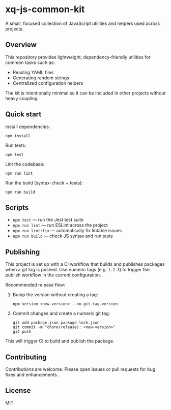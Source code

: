 # xq-js-common-kit

A small, focused collection of JavaScript utilities and helpers used across projects.

## Overview

This repository provides lightweight, dependency-friendly utilities for common tasks such as:
- Reading YAML files
- Generating random strings
- Centralized configuration helpers

The kit is intentionally minimal so it can be included in other projects without heavy coupling.

## Quick start

Install dependencies:

```
npm install
```

Run tests:

```
npm test
```

Lint the codebase:

```
npm run lint
```

Run the build (syntax-check + tests):

```
npm run build
```

## Scripts

- `npm test` — run the Jest test suite
- `npm run lint` — run ESLint across the project
- `npm run lint:fix` — automatically fix lintable issues
- `npm run build` — check JS syntax and run tests

## Publishing

This project is set up with a CI workflow that builds and publishes packages when a git tag is pushed. Use numeric tags (e.g. `1.2.3`) to trigger the publish workflow in the current configuration.

Recommended release flow:

1. Bump the version without creating a tag:

   ```
   npm version <new-version> --no-git-tag-version
   ```

2. Commit changes and create a numeric git tag:

   ```
   git add package.json package-lock.json
   git commit -m "chore(release): <new-version>"
   git push
   ```

This will trigger CI to build and publish the package.

## Contributing

Contributions are welcome. Please open issues or pull requests for bug fixes and enhancements.

## License

MIT
